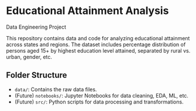 
# Educational Attainment Analysis
Data Engineering Project

This repository contains data and code for analyzing educational attainment across states and regions.
The dataset includes percentage distribution of persons aged 15+ by highest education level attained,
separated by rural vs. urban, gender, etc.

## Folder Structure
- `data/`: Contains the raw data files.
- (Future) `notebooks/`: Jupyter Notebooks for data cleaning, EDA, ML, etc.
- (Future) `src/`: Python scripts for data processing and transformations.

